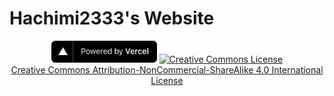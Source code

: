# Hachimi2333's Website
<p align="center">
  <a href="https://vercel.com?utm_source=powered-by-vercel"><img height="35" src="https://raw.githubusercontent.com/abumalick/powered-by-vercel/master/powered-by-vercel.svg" alt="Powered by Vercel"></a>
  <a rel="license" href="http://creativecommons.org/licenses/by-nc-sa/4.0/"><img alt="Creative Commons License" style="border-width:0" src="https://i.creativecommons.org/l/by-nc-sa/4.0/88x31.png" /></a>
  <br />
  <a rel="license" href="http://creativecommons.org/licenses/by-nc-sa/4.0/">Creative Commons Attribution-NonCommercial-ShareAlike 4.0 International License</a>
</p>

